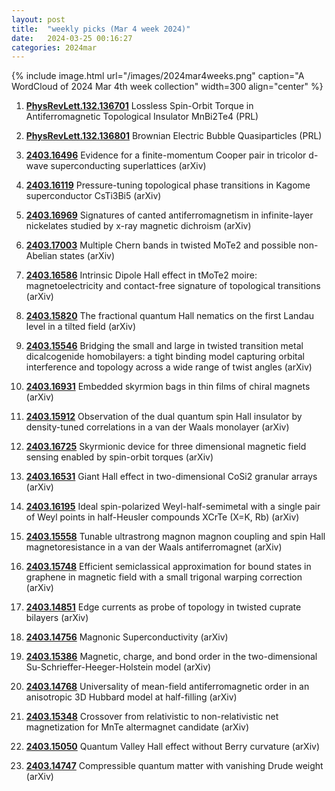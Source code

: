 ```yaml
---
layout: post
title:  "weekly picks (Mar 4 week 2024)"
date:   2024-03-25 00:16:27
categories: 2024mar
---
```



{% include image.html url="/images/2024mar4weeks.png" caption="A WordCloud of 2024 Mar 4th week collection" width=300 align="center" %}


1. **[PhysRevLett.132.136701](https://link.aps.org/doi/10.1103/PhysRevLett.132.136701)** Lossless Spin-Orbit Torque in Antiferromagnetic Topological Insulator MnBi2Te4 (PRL)

1. **[PhysRevLett.132.136801](https://link.aps.org/doi/10.1103/PhysRevLett.132.136801)** Brownian Electric Bubble Quasiparticles (PRL)


1. **[2403.16496](http://arxiv.org/abs/2403.16496)** Evidence for a finite-momentum Cooper pair in tricolor d-wave superconducting superlattices (arXiv)

1. **[2403.16119](http://arxiv.org/abs/2403.16119)** Pressure-tuning topological phase transitions in Kagome superconductor CsTi3Bi5 (arXiv)

1. **[2403.16969](http://arxiv.org/abs/2403.16969)** Signatures of canted antiferromagnetism in infinite-layer nickelates studied by x-ray magnetic dichroism (arXiv)

1. **[2403.17003](http://arxiv.org/abs/2403.17003)** Multiple Chern bands in twisted MoTe2 and possible non-Abelian states (arXiv)

1. **[2403.16586](http://arxiv.org/abs/2403.16586)** Intrinsic Dipole Hall effect in tMoTe2 moire: magnetoelectricity and contact-free signature of topological transitions (arXiv)

1. **[2403.15820](http://arxiv.org/abs/2403.15820)** The fractional quantum Hall nematics on the first Landau level in a tilted field (arXiv)

1. **[2403.15546](http://arxiv.org/abs/2403.15546)** Bridging the small and large in twisted transition metal dicalcogenide homobilayers: a tight binding model capturing orbital interference and topology across a wide range of twist angles (arXiv)

1. **[2403.16931](http://arxiv.org/abs/2403.16931)** Embedded skyrmion bags in thin films of chiral magnets (arXiv)

1. **[2403.15912](http://arxiv.org/abs/2403.15912)** Observation of the dual quantum spin Hall insulator by density-tuned correlations in a van der Waals monolayer (arXiv)

1. **[2403.16725](http://arxiv.org/abs/2403.16725)** Skyrmionic device for three dimensional magnetic field sensing enabled by spin-orbit torques (arXiv)

1. **[2403.16531](http://arxiv.org/abs/2403.16531)** Giant Hall effect in two-dimensional CoSi2 granular arrays (arXiv)

1. **[2403.16195](http://arxiv.org/abs/2403.16195)** Ideal spin-polarized Weyl-half-semimetal with a single pair of Weyl points in half-Heusler compounds XCrTe (X=K, Rb) (arXiv)

1. **[2403.15558](http://arxiv.org/abs/2403.15558)** Tunable ultrastrong magnon magnon coupling and spin Hall magnetoresistance in a van der Waals antiferromagnet (arXiv)

1. **[2403.15748](http://arxiv.org/abs/2403.15748)** Efficient semiclassical approximation for bound states in graphene in magnetic field with a small trigonal warping correction (arXiv)





1. **[2403.14851](http://arxiv.org/abs/2403.14851)** Edge currents as probe of topology in twisted cuprate bilayers (arXiv)

1. **[2403.14756](http://arxiv.org/abs/2403.14756)** Magnonic Superconductivity (arXiv)

1. **[2403.15386](http://arxiv.org/abs/2403.15386)** Magnetic, charge, and bond order in the two-dimensional Su-Schrieffer-Heeger-Holstein model (arXiv)

1. **[2403.14768](http://arxiv.org/abs/2403.14768)** Universality of mean-field antiferromagnetic order in an anisotropic 3D Hubbard model at half-filling (arXiv)

1. **[2403.15348](http://arxiv.org/abs/2403.15348)** Crossover from relativistic to non-relativistic net magnetization for MnTe altermagnet candidate (arXiv)

1. **[2403.15050](http://arxiv.org/abs/2403.15050)** Quantum Valley Hall effect without Berry curvature (arXiv)

1. **[2403.14747](http://arxiv.org/abs/2403.14747)** Compressible quantum matter with vanishing Drude weight (arXiv)
